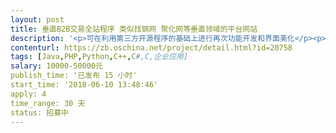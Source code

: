```yaml
---                
layout: post       
title: 垂直B2B交易全站程序 类似找钢网 聚化网等垂直领域的平台网站           
description: '<p>可在利用第三方开源程序的基础上进行再次功能开发和界面美化</p><p>分几个类目：</p><p>1 资讯行情 - 实时成交价格、历史成交价格走势、新闻</p><p>2 现货资源 - 条件选择  （品牌 产地 仓库地址 价格区间等）</p><p>                   现货列表</p><p>3 采购需求发布 - 要求如 品牌 产地 仓库地址 价格<span style="color: rgb(34, 34, 34);">区间</span></p><p><span style="color: rgb(34, 34, 34);">4 物流服务 - 取货地 送货地选择 货物数量 重量，会自动生成物流价格与时效</span></p><p><span style="color: rgb(34, 34, 34);">5 会员中心 - 注册 - 贸易商  上传营业执照 短信认证</span></p><p><span style="color: rgb(34, 34, 34);">                            工厂  上传营业执照 短信认证</span></p><p>大概是这几个类目，有详细的网站思路导图，可后期再沟通</p><p><br></p><p>语言不限，可承包此项目的须为公司，须要签订合同，程序制作完毕后归属方位我司，并可取得相关注册证书专利等</p><p>可参考类似平台网站有：找钢网、聚化网、化学加、快塑网等</p>'     
contenturl: https://zb.oschina.net/project/detail.html?id=20758      
tags: [Java,PHP,Python,C++,C#,C,企业应用]            
salary: 10000-50000元          
publish_time: '已发布 15 小时'         
start_time: '2018-06-10 13:48:46'           
apply: 4                   
time_range: 30 天              
status: 招募中                  
---                 
```

